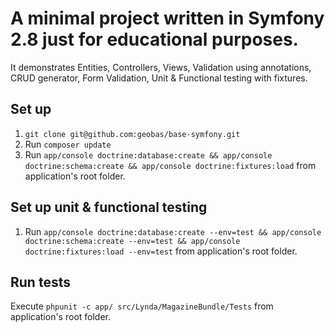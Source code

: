 # A minimal project written in Symfony 2.8 just for educational purposes.

It demonstrates Entities, Controllers, Views, Validation using annotations, CRUD generator, Form Validation, Unit & Functional testing with fixtures.

## Set up
1. `git clone git@github.com:geobas/base-symfony.git`
2. Run `composer update`
3. Run `app/console doctrine:database:create && app/console doctrine:schema:create && app/console doctrine:fixtures:load` from application's root folder.

## Set up unit & functional testing
1. Run `app/console doctrine:database:create --env=test && app/console doctrine:schema:create --env=test && app/console doctrine:fixtures:load --env=test` from application's root folder.

## Run tests
Execute `phpunit -c app/ src/Lynda/MagazineBundle/Tests` from application's root folder.
